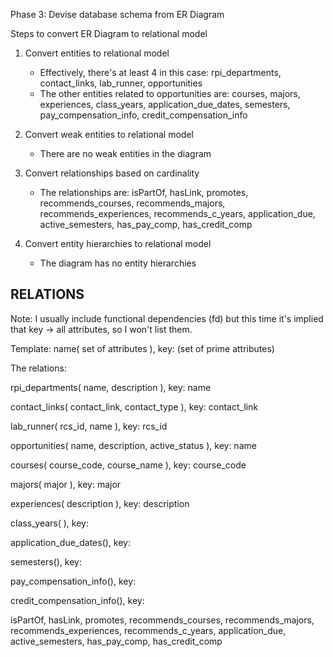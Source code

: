 Phase 3: Devise database schema from ER Diagram

Steps to convert ER Diagram to relational model

1. Convert entities to relational model
   - Effectively, there's at least 4 in this case: rpi_departments, contact_links, lab_runner, opportunities
   - The other entities related to opportunities are: courses, majors, experiences, class_years, application_due_dates, semesters, pay_compensation_info, credit_compensation_info

2. Convert weak entities to relational model
   - There are no weak entities in the diagram
    
3. Convert relationships based on cardinality
   - The relationships are: isPartOf, hasLink, promotes, recommends_courses, recommends_majors, recommends_experiences, recommends_c_years, application_due, active_semesters, has_pay_comp, has_credit_comp

4. Convert entity hierarchies to relational model
   - The diagram has no entity hierarchies

## RELATIONS ##

Note: I usually include functional dependencies (fd) but this time it's implied that key -> all attributes, so I won't list them.

Template: name( set of attributes ),  key: (set of prime attributes)

The relations:

rpi_departments( name, description ), key: name

contact_links( contact_link, contact_type ), key: contact_link

lab_runner( rcs_id, name ), key: rcs_id

opportunities( name, description, active_status ), key: name

courses( course_code, course_name ), key: course_code

majors( major ), key: major

experiences( description ), key: description

class_years(  ), key:

application_due_dates(), key:

semesters(), key: 

pay_compensation_info(), key:

credit_compensation_info(), key:


isPartOf, hasLink, promotes, recommends_courses, recommends_majors, recommends_experiences, recommends_c_years, application_due, active_semesters, has_pay_comp, has_credit_comp
